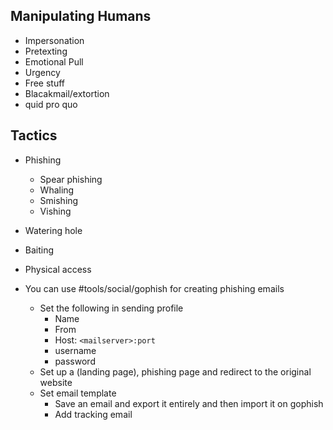 ## Manipulating Humans
- Impersonation
- Pretexting
- Emotional Pull
- Urgency
- Free stuff
- Blacakmail/extortion
- quid pro quo

## Tactics
- Phishing
	- Spear phishing
	- Whaling
	- Smishing
	- Vishing
- Watering hole
- Baiting
- Physical access

- You can use #tools/social/gophish for creating phishing emails
	- Set the following in sending profile
		- Name
		- From
		- Host: `<mailserver>:port`
		- username
		- password
	- Set up a (landing page), phishing page and redirect to the original website
	- Set email template 
		- Save an email and export it entirely and then import it on gophish
		- Add tracking email